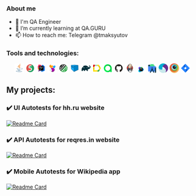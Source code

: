 ### About me

- 💼 I'm QA Engineer
- 🌱 I’m currently learning at QA.GURU
- 📫 How to reach me: Telegram @tmaksyutov

### Tools and technologies:
<p  align="center">
  <code><img width="5%" title="Java" src="./images/icons/Java.svg"></code>
  <code><img width="5%" title="JUnit5" src="./images/icons/Junit5.svg"></code>
  <code><img width="5%" title="IntelliJ IDEA" src="./images/icons/Idea.svg"></code>
  <code><img width="5%" title="Selenide" src="./images/icons/Selenide.svg"></code>
  <code><img width="5%" title="REST-Assured" src="./images/icons/RestAssured.svg"></code>
  <code><img width="5%" title="Selenoid" src="./images/icons/Selenoid.svg"></code>
  <code><img width="5%" title="Gradle" src="./images/icons/Gradle.svg"></code>
  <code><img width="5%" title="Allure Report" src="./images/icons/Allure.svg"></code>
  <code><img width="5%" title="Allure TestOps" src="./images/icons/Allure_TO.svg"></code>
  <code><img width="5%" title="Github" src="./images/icons/GitHub.svg"></code>
  <code><img width="5%" title="Jenkins" src="./images/icons/Jenkins.svg"></code>
  <code><img width="5%" title="TeamCity" src="./images/icons/TeamCity.svg"></code>
  <code><img width="5%" title="AndroidStudio" src="./images/icons/Android-studio.svg"></code>
  <code><img width="5%" title="Appium" src="./images/icons/Appium.svg"></code>
  <code><img width="5%" title="Browserstack" src="./images/icons/Browserstack.svg"></code>
  <code><img width="5%" title="Jira" src="./images/icons/Jira.svg"></code>
</p>

## My projects:
### :heavy_check_mark: UI Autotests for hh.ru website
[![Readme Card](https://github-readme-stats.vercel.app/api/pin/?username=tmaksyutov&repo=qa_guru_diplom_ui)](https://github.com/tmaksyutov/qa_guru_diplom_ui)

### :heavy_check_mark: API Autotests for reqres.in website
[![Readme Card](https://github-readme-stats.vercel.app/api/pin/?username=tmaksyutov&repo=qa_guru_diplom_api)](https://github.com/tmaksyutov/qa_guru_diplom_api)

### :heavy_check_mark: Mobile Autotests for Wikipedia app
[![Readme Card](https://github-readme-stats.vercel.app/api/pin/?username=tmaksyutov&repo=qa_guru_diplom_mobile)](https://github.com/tmaksyutov/qa_guru_diplom_mobile)